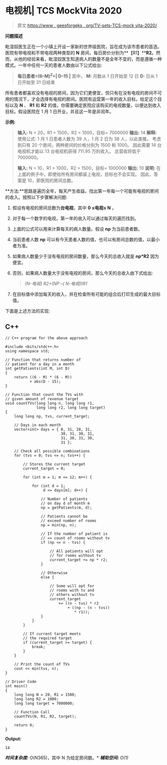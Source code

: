 # 电视机| TCS MockVita 2020

> 原文:[https://www . geesforgeks . org/TV-sets-TCS-mock vita-2020/](https://www.geeksforgeeks.org/television-sets-tcs-mockvita-2020/)

**问题描述**

毗湿奴医生正在一个小镇上开设一家新的世界级医院，旨在成为该市患者的首选。医院有带电视和不带电视两种类型的 **N** 房间，每日房价分别为**【R1】****R2**。然而，从他的经验来看，毗湿奴医生知道病人的数量不是全年不变的，而是遵循一种模式。一年中任何一天的患者人数由以下公式给出:

> **每日患者=(6–M)<sup>2</sup>+| D–15 |**
> 其中，
> **M:** 月数从 1 日开始至 12 日
> **D:** 日从 1 日开始至 31 日结束

所有患者都喜欢没有电视的房间，因为它们更便宜，但只有在没有电视的房间不可用的情况下，才会选择有电视的房间。医院有运营第一年的收入目标。给定这个目标以及 **N** 、 **R1** 和 **R2** 的值，你需要确定医院应该购买的电视数量，以便达到收入目标。假设医院在 1 月 1 日开业，并且这一年是非闰年。

**示例:**

> **输入:** N = 20，R1 = 1500，R2 = 1000，目标= 7000000
> **输出:** 14
> **解释:**
> 使用公式:
> 1 月 1 日患者人数为 39 人，1 月 2 日为 38 人，以此类推。
> 考虑到只有 20 个房间，两种房间的价格分别为 1500 和 1000。
> 因此需要 14 台电视机才能以 13 台电视机获得 711.95 万的收入。
> 总营收将低于 7000000。
> 
> **输入:** N = 10，R1 = 1000，R2 = 1500，目标= 1000000
> **输出:** 10
> **说明:**
> 在上面的例子中，即使给所有房间都装上电视，目标也不会实现。
> 因此，答案是 10，即医院的房间总数。

**方法:**思路是遍历全年，每天产生收益。找出第一年每一个可能有电视的房间的收入。按照以下步骤解决问题:

1.  假设有电视的房间总数为**台电视**，其中 **0 ≤电视≤ N** 。
2.  对于每一个数字的电视，第一年的收入可以通过每天的遍历找到。
3.  上面的公式可以用来计算每天的病人数量。假设 **np** 为当前患者数。
4.  当前患者人数 **np** 可以有今天患者人数的值，也可以有房间总数的值，以最小者为准。
5.  如果病人数量少于没有电视的房间数量，那么今天的总收入就是 **np*R2** 因为便宜。
6.  否则，如果病人数量大于没有电视的房间，那么今天的总收入由下式给出:

    > **(N-电视)* R2+(NP –( N-电视))*R1**

7.  在目标值中添加每天的收入，并在检查所有可能的组合后打印生成的最大目标值。

下面是上述方法的实现:

## C++

```
// C++ program for the above approach

#include <bits/stdc++.h>
using namespace std;

// Function that returns number of
// patient for a day in a month
int getPatients(int M, int D)
{
    return ((6 - M) * (6 - M))
           + abs(D - 15);
}

// Function that count the TVs with
// given amount of revenue target
void countTVs(long long n, long long r1,
              long long r2, long long target)
{
    long long np, tvs, current_target;

    // Days in each month
    vector<int> days = { 0, 31, 28, 31,
                         30, 31, 30, 31,
                         31, 30, 31, 30,
                         31 };

    // Check all possible combinations
    for (tvs = 0; tvs <= n; tvs++) {

        // Stores the current target
        current_target = 0;

        for (int m = 1; m <= 12; m++) {

            for (int d = 1;
                 d <= days[m]; d++) {

                // Number of patients
                // on day d of month m
                np = getPatients(m, d);

                // Patients cannot be
                // exceed number of rooms
                np = min(np, n);

                // If the number of patient is
                // <= count of rooms without tv
                if (np <= n - tvs) {

                    // All patients will opt
                    // for rooms without tv
                    current_target += np * r2;
                }

                // Otherwise
                else {

                    // Some will opt for
                    // rooms with tv and
                    // others without tv
                    current_target
                        += ((n - tvs) * r2
                            + ((np - (n - tvs))
                               * r1));
                }
            }
        }

        // If current target meets
        // the required target
        if (current_target >= target) {
            break;
        }
    }

    // Print the count of TVs
    cout << min(tvs, n);
}

// Driver Code
int main()
{
    long long N = 20, R1 = 1500;
    long long R2 = 1000;
    long long target = 7000000;

    // Function Call
    countTVs(N, R1, R2, target);

    return 0;
}
```

**Output:**

```
14

```

***时间复杂度:** O(N*365)，其中 N 为给定房间数。*
***辅助空间:** O(1)*